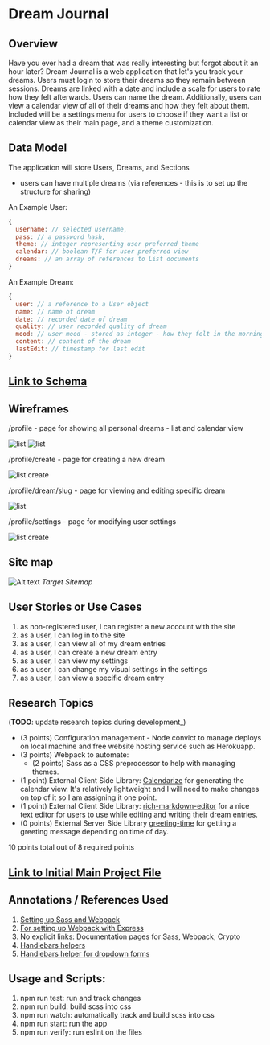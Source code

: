 # Dream Journal

## Overview

Have you ever had a dream that was really interesting but forgot about it an hour later? Dream Journal is a web application that let's you track your dreams. Users must login to store their dreams so they remain between sessions. Dreams are linked with a date and include a scale for users to rate how they felt afterwards. Users can name the dream. Additionally, users can view a calendar view of all of their dreams and how they felt about them. Included will be a settings menu for users to choose if they want a list or calendar view as their main page, and a theme customization.


## Data Model

The application will store Users, Dreams, and Sections

* users can have multiple dreams (via references - this is to set up the structure for sharing)

An Example User:

```javascript
{
  username: // selected username,
  pass: // a password hash,
  theme: // integer representing user preferred theme
  calendar: // boolean T/F for user preferred view
  dreams: // an array of references to List documents
}
```

An Example Dream:

```javascript
{
  user: // a reference to a User object
  name: // name of dream
  date: // recorded date of dream
  quality: // user recorded quality of dream
  mood: // user mood - stored as integer - how they felt in the morning
  content: // content of the dream
  lastEdit: // timestamp for last edit
}
```

## [Link to Schema](db.js)

## Wireframes

/profile - page for showing all personal dreams - list and calendar view

![list](documentation/profile-list.png)
![list](documentation/profile-calendar.png)

/profile/create - page for creating a new dream

![list create](documentation/profile-create.png)

/profile/dream/slug - page for viewing and editing specific dream

![list](documentation/profile-dream.png)

/profile/settings - page for modifying user settings

![list create](documentation/settings.png)

## Site map

![Alt text](documentation/site-map1.png "Sitemap")
*Target Sitemap*

## User Stories or Use Cases

1. as non-registered user, I can register a new account with the site
2. as a user, I can log in to the site
3. as a user, I can view all of my dream entries
4. as a user, I can create a new dream entry
6. as a user, I can view my settings
7. as a user, I can change my visual settings in the settings
8. as a user, I can view a specific dream entry

## Research Topics

(__TODO__: update research topics during development_)

* (3 points) Configuration management - Node convict to manage deploys on local machine and free website hosting service such as Herokuapp.
* (3 points) Webpack to automate:
  * (2 points) Sass as a CSS preprocessor to help with managing themes.
* (1 point) External Client Side Library: [Calendarize](https://www.npmjs.com/package/calendarize) for generating the calendar view. It's relatively lightweight and I will need to make changes on top of it so I am assigning it one point.
* (1 point) External Client Side Library: [rich-markdown-editor](https://www.npmjs.com/package/rich-markdown-editor) for a nice text editor for users to use while editing and writing their dream entries.
* (0 points) External Server Side Library [greeting-time](https://www.npmjs.com/package/greeting-time) for getting a greeting message depending on time of day.



10 points total out of 8 required points


## [Link to Initial Main Project File](app.js)

## Annotations / References Used

1. [Setting up Sass and Webpack](https://florianbrinkmann.com/en/sass-webpack-4240/)
2. [For setting up Webpack with Express](https://binyamin.medium.com/creating-a-node-express-webpack-app-with-dev-and-prod-builds-a4962ce51334)
3. No explicit links: Documentation pages for Sass, Webpack, Crypto
4. [Handlebars helpers](https://stackoverflow.com/questions/41423727/handlebars-registerhelper-serverside-with-expressjs)
5. [Handlebars helper for dropdown forms](https://stackoverflow.com/questions/13046401/how-to-set-selected-select-option-in-handlebars-template)

## Usage and Scripts:

1. npm run test: run and track changes
2. npm run build: build scss into css
3. npm run watch: automatically track and build scss into css
4. npm run start: run the app
5. npm run verify: run eslint on the files
